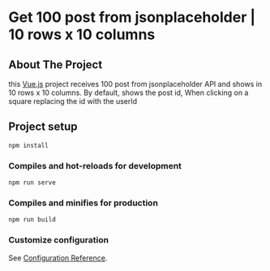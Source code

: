 # Get 100 post from jsonplaceholder | 10 rows x 10 columns

## About The Project

this [Vue.js](https://vuejs.org/) project receives 100 post from jsonplaceholder API and shows in 10 rows x 10 columns. 
By default, shows the post id, When clicking on a square replacing the id with the userId

## Project setup
```
npm install
```

### Compiles and hot-reloads for development
```
npm run serve
```

### Compiles and minifies for production
```
npm run build
```


### Customize configuration
See [Configuration Reference](https://cli.vuejs.org/config/).
